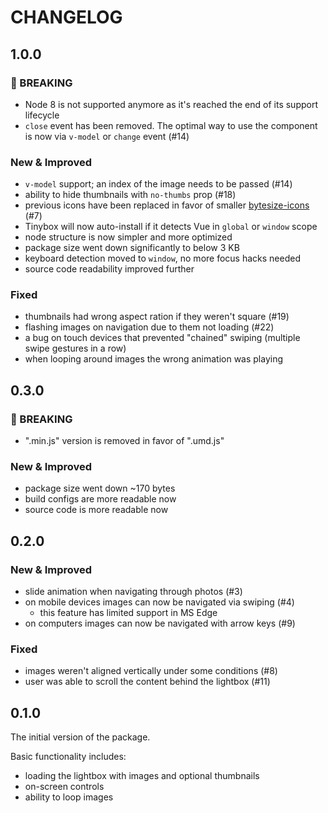 # CHANGELOG

## 1.0.0

### 🛑 BREAKING

- Node 8 is not supported anymore as it's reached the end of its support lifecycle
- `close` event has been removed. The optimal way to use the component is now via `v-model` or `change` event (#14)

### New & Improved

- `v-model` support; an index of the image needs to be passed (#14)
- ability to hide thumbnails with `no-thumbs` prop (#18)
- previous icons have been replaced in favor of smaller [bytesize-icons](https://github.com/danklammer/bytesize-icons) (#7)
- Tinybox will now auto-install if it detects Vue in `global` or `window` scope
- node structure is now simpler and more optimized
- package size went down significantly to below 3 KB
- keyboard detection moved to `window`, no more focus hacks needed
- source code readability improved further

### Fixed

- thumbnails had wrong aspect ration if they weren't square (#19)
- flashing images on navigation due to them not loading (#22)
- a bug on touch devices that prevented "chained" swiping (multiple swipe gestures in a row)
- when looping around images the wrong animation was playing

## 0.3.0

### 🛑 BREAKING

- ".min.js" version is removed in favor of ".umd.js"

### New & Improved

- package size went down ~170 bytes
- build configs are more readable now
- source code is more readable now

## 0.2.0

### New & Improved

- slide animation when navigating through photos (#3)
- on mobile devices images can now be navigated via swiping (#4)
    - this feature has limited support in MS Edge
- on computers images can now be navigated with arrow keys (#9)

### Fixed

- images weren't aligned vertically under some conditions (#8)
- user was able to scroll the content behind the lightbox (#11)

## 0.1.0

The initial version of the package.

Basic functionality includes:

- loading the lightbox with images and optional thumbnails
- on-screen controls
- ability to loop images

